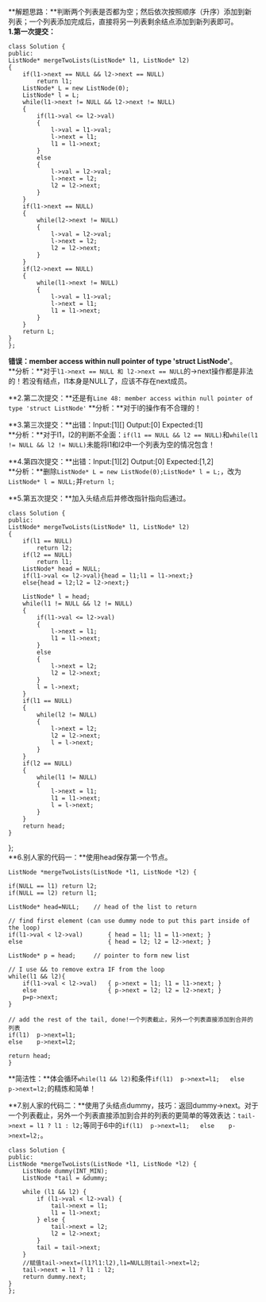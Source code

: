 **解题思路：**判断两个列表是否都为空；然后依次按照顺序（升序）添加到新列表；一个列表添加完成后，直接将另一列表剩余结点添加到新列表即可。  
**1.第一次提交：**

	class Solution {
	public:
    ListNode* mergeTwoLists(ListNode* l1, ListNode* l2) 
    {
        if(l1->next == NULL && l2->next == NULL)
            return l1;
        ListNode* L = new ListNode(0);
        ListNode* l = L;
        while(l1->next != NULL && l2->next != NULL)
        {
            if(l1->val <= l2->val)
            {
                l->val = l1->val;
                l->next = l1;
                l1 = l1->next;
            }
            else
            {
                l->val = l2->val;
                l->next = l2;
                l2 = l2->next;
            }
        }
        if(l1->next == NULL)
        {
            while(l2->next != NULL)
            {
                l->val = l2->val;
                l->next = l2;
                l2 = l2->next;
            }
        }
        if(l2->next == NULL)
        {
            while(l1->next != NULL)
            {
                l->val = l1->val;
                l->next = l1;
                l1 = l1->next;
            }
        }
        return L;
    }
	};  
**错误：member access within null pointer of type 'struct ListNode'**。  
**分析：**对于`l1->next == NULL 和 l2->next == NULL`的->next操作都是非法的！若没有结点，l1本身是NULL了，应该不存在next成员。  

**2.第二次提交：**还是有`Line 48: member access within null pointer of type 'struct ListNode'`
**分析：**对于l的操作有不合理的！  

**3.第三次提交：**出错：Input:[1][] Output:[0] Expected:[1]  
**分析：**对于l1，l2的判断不全面：`if(l1 == NULL && l2 == NULL)`和`while(l1 != NULL && l2 != NULL)`未能将l1和l2中一个列表为空的情况包含！  

**4.第四次提交：**出错：Input:[1][2] Output:[0] Expected:[1,2]  
**分析：**删除`ListNode* L = new ListNode(0);ListNode* l = L;`，改为`ListNode* l = NULL;`并`return l;`  

**5.第五次提交：**加入头结点后并修改指针指向后通过。  
  
	class Solution {
	public:
    ListNode* mergeTwoLists(ListNode* l1, ListNode* l2) 
    {
        if(l1 == NULL)
            return l2;
        if(l2 == NULL)
            return l1;
        ListNode* head = NULL;
        if(l1->val <= l2->val){head = l1;l1 = l1->next;}
        else{head = l2;l2 = l2->next;}
        
        ListNode* l = head;
        while(l1 != NULL && l2 != NULL)
        {
            if(l1->val <= l2->val)
            {
                l->next = l1;
                l1 = l1->next;
            }
            else
            {
                l->next = l2;
                l2 = l2->next;
            }
            l = l->next;
        }
        if(l1 == NULL)
        {
            while(l2 != NULL)
            {
                l->next = l2;
                l2 = l2->next;
                l = l->next;
            }
        }
        if(l2 == NULL)
        {
            while(l1 != NULL)
            {
                l->next = l1;
                l1 = l1->next;
                l = l->next;
            }
        }
        return head;
    }
};  
**6.别人家的代码一：**使用head保存第一个节点。
      
	ListNode *mergeTwoLists(ListNode *l1, ListNode *l2) {
    
    if(NULL == l1) return l2;
    if(NULL == l2) return l1;
    
    ListNode* head=NULL;    // head of the list to return
    
    // find first element (can use dummy node to put this part inside of the loop)
    if(l1->val < l2->val)       { head = l1; l1 = l1->next; }
    else                        { head = l2; l2 = l2->next; }
    
    ListNode* p = head;     // pointer to form new list
    
    // I use && to remove extra IF from the loop
    while(l1 && l2){
        if(l1->val < l2->val)   { p->next = l1; l1 = l1->next; }
        else                    { p->next = l2; l2 = l2->next; }
        p=p->next;
    }
    
    // add the rest of the tail, done!一个列表截止，另外一个列表直接添加到合并的列表
    if(l1)  p->next=l1;
    else    p->next=l2;
    
    return head;
	}
**简洁性：**体会循环`while(l1 && l2)`和条件`if(l1)  p->next=l1;   else    p->next=l2;`的精炼和简单！ 
 
**7.别人家的代码二：**使用了头结点dummy，技巧：返回dummy->next。对于一个列表截止，另外一个列表直接添加到合并的列表的更简单的等效表达：`tail->next = l1 ? l1 : l2;`等同于6中的`if(l1)  p->next=l1;   else    p->next=l2;`。  

	class Solution {
	public:
    ListNode *mergeTwoLists(ListNode *l1, ListNode *l2) {
        ListNode dummy(INT_MIN);
        ListNode *tail = &dummy;
        
        while (l1 && l2) {
            if (l1->val < l2->val) {
                tail->next = l1;
                l1 = l1->next;
            } else {
                tail->next = l2;
                l2 = l2->next;
            }
            tail = tail->next;
        }
        //赋值tail->next=(l1?l1:l2),l1=NULL则tail->next=l2;
        tail->next = l1 ? l1 : l2;
        return dummy.next;
    }
	};
